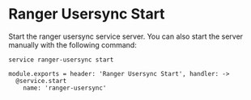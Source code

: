 
# Ranger Usersync Start

Start the ranger usersync service server. You can also start the server
manually with the following command:

```
service ranger-usersync start
```

    module.exports = header: 'Ranger Usersync Start', handler: ->
      @service.start
        name: 'ranger-usersync'
